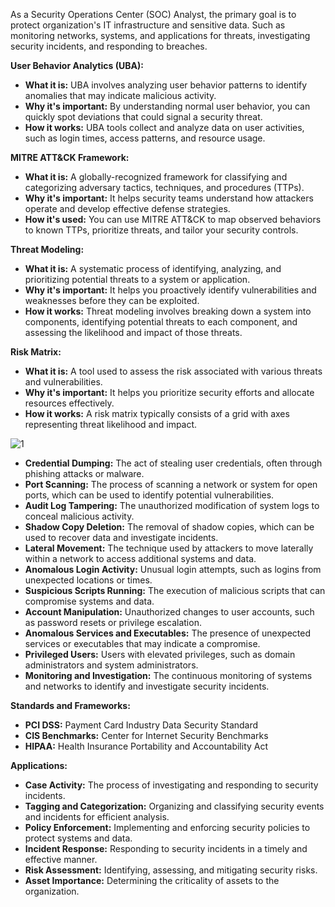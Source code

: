 
As a Security Operations Center (SOC) Analyst, the primary goal is to protect organization's IT infrastructure and sensitive data. Such as monitoring networks, systems, and applications for threats, investigating security incidents, and responding to breaches.

**User Behavior Analytics (UBA):**
* **What it is:** UBA involves analyzing user behavior patterns to identify anomalies that may indicate malicious activity.
* **Why it's important:** By understanding normal user behavior, you can quickly spot deviations that could signal a security threat.
* **How it works:** UBA tools collect and analyze data on user activities, such as login times, access patterns, and resource usage. 

**MITRE ATT&CK Framework:**
* **What it is:** A globally-recognized framework for classifying and categorizing adversary tactics, techniques, and procedures (TTPs).
* **Why it's important:** It helps security teams understand how attackers operate and develop effective defense strategies.
* **How it's used:** You can use MITRE ATT&CK to map observed behaviors to known TTPs, prioritize threats, and tailor your security controls.

**Threat Modeling:**
* **What it is:** A systematic process of identifying, analyzing, and prioritizing potential threats to a system or application.
* **Why it's important:** It helps you proactively identify vulnerabilities and weaknesses before they can be exploited.
* **How it works:** Threat modeling involves breaking down a system into components, identifying potential threats to each component, and assessing the likelihood and impact of those threats.

**Risk Matrix:**
* **What it is:** A tool used to assess the risk associated with various threats and vulnerabilities.
* **Why it's important:** It helps you prioritize security efforts and allocate resources effectively.
* **How it works:** A risk matrix typically consists of a grid with axes representing threat likelihood and impact.

![1](https://github.com/user-attachments/assets/722f9540-3aa2-4537-a0eb-1550ca801e9f)

* **Credential Dumping:** The act of stealing user credentials, often through phishing attacks or malware.
* **Port Scanning:** The process of scanning a network or system for open ports, which can be used to identify potential vulnerabilities.
* **Audit Log Tampering:** The unauthorized modification of system logs to conceal malicious activity.
* **Shadow Copy Deletion:** The removal of shadow copies, which can be used to recover data and investigate incidents.
* **Lateral Movement:** The technique used by attackers to move laterally within a network to access additional systems and data.
* **Anomalous Login Activity:** Unusual login attempts, such as logins from unexpected locations or times.
* **Suspicious Scripts Running:** The execution of malicious scripts that can compromise systems and data.
* **Account Manipulation:** Unauthorized changes to user accounts, such as password resets or privilege escalation.
* **Anomalous Services and Executables:** The presence of unexpected services or executables that may indicate a compromise.
* **Privileged Users:** Users with elevated privileges, such as domain administrators and system administrators.
* **Monitoring and Investigation:** The continuous monitoring of systems and networks to identify and investigate security incidents.

**Standards and Frameworks:**

* **PCI DSS:** Payment Card Industry Data Security Standard
* **CIS Benchmarks:** Center for Internet Security Benchmarks
* **HIPAA:** Health Insurance Portability and Accountability Act

**Applications:**

* **Case Activity:** The process of investigating and responding to security incidents.
* **Tagging and Categorization:** Organizing and classifying security events and incidents for efficient analysis.
* **Policy Enforcement:** Implementing and enforcing security policies to protect systems and data.
* **Incident Response:** Responding to security incidents in a timely and effective manner.
* **Risk Assessment:** Identifying, assessing, and mitigating security risks.
* **Asset Importance:** Determining the criticality of assets to the organization.


